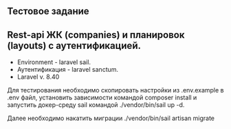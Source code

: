 
## Тестовое задание

## Rest-api ЖК (companies) и планировок (layouts) с аутентификацией.

- Environment - laravel sail.
- Аутентификация - laravel sanctum.
- Laravel v. 8.40

Для тестирования необходимо скопировать настройки из .env.example в .env файл, 
установить зависимости командой composer install и запустить докер-среду
sail командой ./vendor/bin/sail up -d. 

Далее необходимо накатить миграции ./vendor/bin/sail artisan migrate

